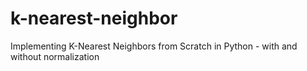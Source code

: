 # k-nearest-neighbor
Implementing K-Nearest Neighbors from Scratch in Python - with and without normalization
